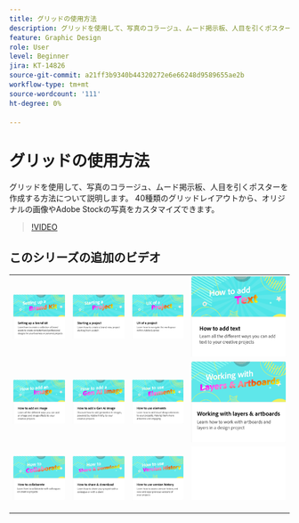 ```yaml
---
title: グリッドの使用方法
description: グリッドを使用して、写真のコラージュ、ムード掲示板、人目を引くポスターを作成する方法について説明します
feature: Graphic Design
role: User
level: Beginner
jira: KT-14826
source-git-commit: a21ff3b9340b44320272e6e66248d9589655ae2b
workflow-type: tm+mt
source-wordcount: '111'
ht-degree: 0%

---
```


# グリッドの使用方法

グリッドを使用して、写真のコラージュ、ムード掲示板、人目を引くポスターを作成する方法について説明します。 40種類のグリッドレイアウトから、オリジナルの画像やAdobe Stockの写真をカスタマイズできます。

>[!VIDEO](https://video.tv.adobe.com/v/3426934?quality=12&learn=on&hidetitle=true)

## このシリーズの追加のビデオ

<table style="table-layout:fixed">
<tr>
 <td>
      <a href="brand.md">
         <img alt="ブランドキットの設定" src="assets/brand.png" />
      </a>
  </td>
   <td>
      <a href="new-project.md">
         <img alt="プロジェクトの開始" src="assets/starting-a-project.png" />
      </a>
  </td>
   <td>
      <a href="workspace.md">
         <img alt="プロジェクトのUX" src="assets/workspace.png" />
      </a>
  </td>
  <td>
      <a href="text-effects.md">
         <img alt="テキストの追加方法" src="assets/text-effects.png" />
      </a>
  </td>
</tr>
<tr>
   <td>
      <a href="image-effects.md">
         <img alt="画像の追加方法" src="assets/image-effects.png" />
      </a>
  </td>
   <td>
      <a href="add-gen-ai-image.md">
         <img alt="Gen AI画像の追加方法" src="assets/gen-ai-image.png" />
      </a>
  </td>
  <td>
         <a href="add-design-assets.md">
            <img alt="エレメントの使用方法" src="assets/design-assets.png" />
         </a>
   </td>
   <td>
         <a href="layers.md">
            <img alt="レイヤーとアートボードの操作" src="assets/layers.png" />
         </a>
   </td>
</tr>
<tr>
    <td>
        <a href="collaborate.md">
            <img alt="共同作業の方法" src="assets/collaborate.png" />
        </a>
    </td>
   <td>
        <a href="share.md">
            <img alt="共有とダウンロードの方法" src="assets/share.png" />
        </a>
   </td>
   <td>
        <a href="version-history.md">
            <img alt="バージョン履歴の使用方法" src="assets/version-history.png" />
        </a>
   </td>
   <td>
      <img alt="スペーサー" src="../assets/Whitespacer.png" />
      <div>
      <br>
   </td>
</tr>
</table>